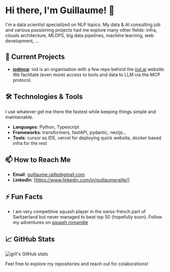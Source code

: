 # Hi there, I'm Guillaume! 👋

I'm a data scientist specialized on NLP topics. My data & AI consulting job and various passioning projects had me explore many other fields: infra, clouds architecture, MLOPS, big data pipelines, machine learning, web development, ...

## 🔭 Current Projects
- **[iodmcp](https://github.com/iodmcp)**: iod is an organisation with a few repo behind the [iod.ai](https://iod.ai) website. We facilitate (even more) access to tools and data to LLM via the MCP protocol.

## 🛠️ Technologies & Tools

I use whatever get me there the fastest while keeping things simple and maintainable.

- **Languages**: Python, Typescript
- **Frameworks**: transformers, fastAPI, pydantic, nextjs...
- **Tools**: cursor as IDE, vercel for deploying quick website, docker based infra for the rest

## 📫 How to Reach Me
- **Email**: guillaume.raille@gmail.com
- **LinkedIn**: [https://www.linkedin.com/in/guillaumeraille/]

## ⚡ Fun Facts
- I am very competitive squash player in the swiss-french part of Switzerland but never managed to beat top 50 (hopefully soon). Follow my adventures on [squash romandie](https://squashromandie.ch/user/view/1801)

## 📈 GitHub Stats
![grll's GitHub stats](https://github-readme-stats.vercel.app/api?username=grll&show_icons=true&theme=radical)

Feel free to explore my repositories and reach out for colaborations!
